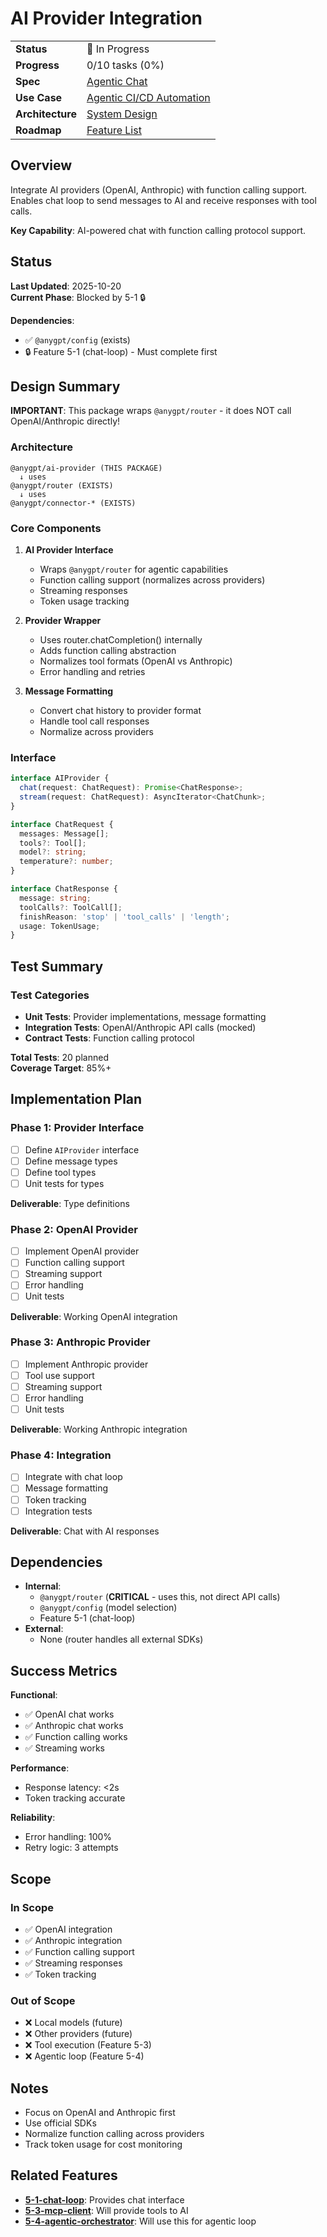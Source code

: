 # AI Provider Integration

|                       |                                                                                             |
| --------------------- | ------------------------------------------------------------------------------------------- |
| **Status**            | 🚀 In Progress                                                                              |
| **Progress**          | 0/10 tasks (0%)                                                                             |
| **Spec**              | [Agentic Chat](../../../../products/anygpt/specs/anygpt/agentic-chat.md)                   |
| **Use Case**          | [Agentic CI/CD Automation](../../../../products/anygpt/cases/agentic-cicd-automation.md)   |
| **Architecture**      | [System Design](../../architecture.md)                                                      |
| **Roadmap**           | [Feature List](../../roadmap.md#5-2-ai-provider)                                            |

## Overview

Integrate AI providers (OpenAI, Anthropic) with function calling support. Enables chat loop to send messages to AI and receive responses with tool calls.

**Key Capability**: AI-powered chat with function calling protocol support.

## Status

**Last Updated**: 2025-10-20  
**Current Phase**: Blocked by 5-1 🔒

**Dependencies**:
- ✅ `@anygpt/config` (exists)
- 🔒 Feature 5-1 (chat-loop) - Must complete first

## Design Summary

**IMPORTANT**: This package wraps `@anygpt/router` - it does NOT call OpenAI/Anthropic directly!

### Architecture

```
@anygpt/ai-provider (THIS PACKAGE)
  ↓ uses
@anygpt/router (EXISTS)
  ↓ uses
@anygpt/connector-* (EXISTS)
```

### Core Components

1. **AI Provider Interface**
   - Wraps `@anygpt/router` for agentic capabilities
   - Function calling support (normalizes across providers)
   - Streaming responses
   - Token usage tracking

2. **Provider Wrapper**
   - Uses router.chatCompletion() internally
   - Adds function calling abstraction
   - Normalizes tool formats (OpenAI vs Anthropic)
   - Error handling and retries

3. **Message Formatting**
   - Convert chat history to provider format
   - Handle tool call responses
   - Normalize across providers

### Interface

```typescript
interface AIProvider {
  chat(request: ChatRequest): Promise<ChatResponse>;
  stream(request: ChatRequest): AsyncIterator<ChatChunk>;
}

interface ChatRequest {
  messages: Message[];
  tools?: Tool[];
  model?: string;
  temperature?: number;
}

interface ChatResponse {
  message: string;
  toolCalls?: ToolCall[];
  finishReason: 'stop' | 'tool_calls' | 'length';
  usage: TokenUsage;
}
```

## Test Summary

### Test Categories

- **Unit Tests**: Provider implementations, message formatting
- **Integration Tests**: OpenAI/Anthropic API calls (mocked)
- **Contract Tests**: Function calling protocol

**Total Tests**: 20 planned  
**Coverage Target**: 85%+

## Implementation Plan

### Phase 1: Provider Interface

- [ ] Define `AIProvider` interface
- [ ] Define message types
- [ ] Define tool types
- [ ] Unit tests for types

**Deliverable**: Type definitions

### Phase 2: OpenAI Provider

- [ ] Implement OpenAI provider
- [ ] Function calling support
- [ ] Streaming support
- [ ] Error handling
- [ ] Unit tests

**Deliverable**: Working OpenAI integration

### Phase 3: Anthropic Provider

- [ ] Implement Anthropic provider
- [ ] Tool use support
- [ ] Streaming support
- [ ] Error handling
- [ ] Unit tests

**Deliverable**: Working Anthropic integration

### Phase 4: Integration

- [ ] Integrate with chat loop
- [ ] Message formatting
- [ ] Token tracking
- [ ] Integration tests

**Deliverable**: Chat with AI responses

## Dependencies

- **Internal**:
  - `@anygpt/router` (**CRITICAL** - uses this, not direct API calls)
  - `@anygpt/config` (model selection)
  - Feature 5-1 (chat-loop)
- **External**:
  - None (router handles all external SDKs)

## Success Metrics

**Functional**:
- ✅ OpenAI chat works
- ✅ Anthropic chat works
- ✅ Function calling works
- ✅ Streaming works

**Performance**:
- Response latency: <2s
- Token tracking accurate

**Reliability**:
- Error handling: 100%
- Retry logic: 3 attempts

## Scope

### In Scope

- ✅ OpenAI integration
- ✅ Anthropic integration
- ✅ Function calling support
- ✅ Streaming responses
- ✅ Token tracking

### Out of Scope

- ❌ Local models (future)
- ❌ Other providers (future)
- ❌ Tool execution (Feature 5-3)
- ❌ Agentic loop (Feature 5-4)

## Notes

- Focus on OpenAI and Anthropic first
- Use official SDKs
- Normalize function calling across providers
- Track token usage for cost monitoring

## Related Features

- **[5-1-chat-loop](../5-1-chat-loop/README.md)**: Provides chat interface
- **[5-3-mcp-client](../5-3-mcp-client/README.md)**: Will provide tools to AI
- **[5-4-agentic-orchestrator](../5-4-agentic-orchestrator/README.md)**: Will use this for agentic loop
